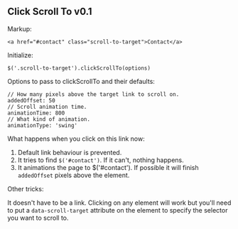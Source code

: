 ## Click Scroll To v0.1

Markup:
```
<a href="#contact" class="scroll-to-target">Contact</a>
```
Initialize:
```
$('.scroll-to-target').clickScrollTo(options) 
```
Options to pass to clickScrollTo and their defaults:
```
// How many pixels above the target link to scroll on.
addedOffset: 50
// Scroll animation time.
animationTime: 800
// What kind of animation.
animationType: 'swing'
```

What happens when you click on this link now:

1. Default link behaviour is prevented.
2. It tries to find `$('#contact')`. If it can't, nothing happens.
3. It animations the page to $('#contact'). If possible it will finish `addedOffset` pixels above the element.

Other tricks:

It doesn't have to be a link. Clicking on any element will work but you'll need to put a `data-scroll-target` attribute on the element to specify the selector you want to scroll to.
